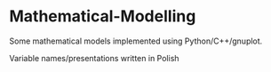 # Mathematical-Modelling
Some mathematical models implemented using Python/C++/gnuplot.

Variable names/presentations written in Polish
